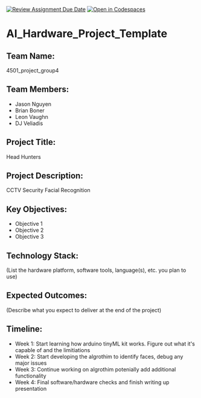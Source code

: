 [![Review Assignment Due Date](https://classroom.github.com/assets/deadline-readme-button-22041afd0340ce965d47ae6ef1cefeee28c7c493a6346c4f15d667ab976d596c.svg)](https://classroom.github.com/a/Buol6fpg)
[![Open in Codespaces](https://classroom.github.com/assets/launch-codespace-2972f46106e565e64193e422d61a12cf1da4916b45550586e14ef0a7c637dd04.svg)](https://classroom.github.com/open-in-codespaces?assignment_repo_id=16838356)

# AI_Hardware_Project_Template

## Team Name: 
4501_project_group4

## Team Members:
- Jason Nguyen
- Brian Boner
- Leon Vaughn
- DJ Veliadis

## Project Title:
Head Hunters

## Project Description:
CCTV Security Facial Recognition

## Key Objectives:
- Objective 1
- Objective 2
- Objective 3

## Technology Stack:
(List the hardware platform, software tools, language(s), etc. you plan to use)

## Expected Outcomes:
(Describe what you expect to deliver at the end of the project)

## Timeline:
- Week 1: Start learning how arduino tinyML kit works. Figure out what it's capable of and the limitiations 
- Week 2: Start developing the algrothim to identify faces, debug any major issues 
- Week 3: Continue working on algrothim potenially add additional functionality
- Week 4: Final software/hardware checks and finish writing up presentation
